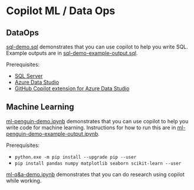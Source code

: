 # Copilot ML / Data Ops

## DataOps

[sql-demo.sql](sql-demo.sql) demonstrates that you can use copilot to help you write SQL. Example outputs are in [sql-demo-example-output.sql](sql-demo-example-output.sql).

Prerequisites:
- [SQL Server](https://www.microsoft.com/en-us/sql-server/sql-server-downloads)
- [Azure Data Studio](https://learn.microsoft.com/en-us/azure-data-studio/download-azure-data-studio?view=sql-server-ver16&tabs=win-install%2Cwin-user-install%2Credhat-install%2Cwindows-uninstall%2Credhat-uninstall)
- [GitHub Copilot extension for Azure Data Studio](https://learn.microsoft.com/en-us/azure-data-studio/extensions/github-copilot-extension-overview#install-the-github-copilot-extension)

## Machine Learning

[ml-penguin-demo.ipynb](ml-penguin-demo.ipynb) demonstrates that you can use copilot to help you write code for machine learning. Instructions for how to run this are in [ml-penguin-demo-example-output.ipynb](ml-penguin-demo-example-output.ipynb).

Prerequisites:
- `python.exe -m pip install --upgrade pip --user`
- `pip install pandas numpy matplotlib seaborn scikit-learn --user`

[ml-q&a-demo.ipynb](ml-q&a-demo.ipynb) demonstrates that you can do research using copilot while working.
